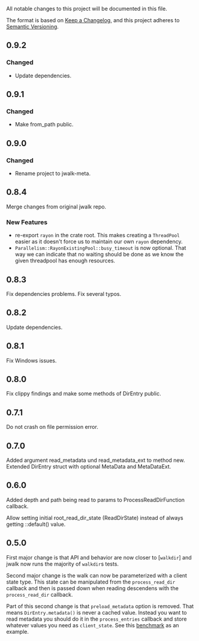 All notable changes to this project will be documented in this file.

The format is based on [Keep a Changelog](https://keepachangelog.com/en/1.0.0/),
and this project adheres to [Semantic Versioning](https://semver.org/spec/v2.0.0.html).

## 0.9.2

### Changed

- Update dependencies.

## 0.9.1

### Changed

- Make from_path public.

## 0.9.0

### Changed

- Rename project to jwalk-meta.

## 0.8.4

Merge changes from original jwalk repo.

### New Features

 - re-export `rayon` in the crate root.
   This makes creating a `ThreadPool` easier as it doesn't force us to
   maintain our own `rayon` dependency.
 - `Parallelism::RayonExistingPool::busy_timeout` is now optional.
   That way we can indicate that no waiting should be done as we know the
   given threadpool has enough resources.

## 0.8.3

Fix dependencies problems.
Fix several typos.

## 0.8.2

Update dependencies.

## 0.8.1

Fix Windows issues.

## 0.8.0

Fix clippy findings and make some methods of DirEntry public.

## 0.7.1

Do not crash on file permission error.

## 0.7.0

Added argument read_metadata und read_metadata_ext to method new.
Extended DirEntry struct with optional MetaData and MetaDataExt.

## 0.6.0

Added depth and path being read to params to ProcessReadDirFunction callback.

Allow setting initial root_read_dir_state (ReadDirState) instead of always
getting ::default() value.

## 0.5.0

First major change is that API and behavior are now closer to [`walkdir`] and
jwalk now runs the majority of `walkdir`s tests.

Second major change is the walk can now be parameterized with a client state
type. This state can be manipulated from the `process_read_dir` callback and
then is passed down when reading descendens with the `process_read_dir`
callback.

Part of this second change is that `preload_metadata` option is removed. That
means `DirEntry.metadata()` is never a cached value. Instead you want to read
metadata you should do it in the `process_entries` callback and store whatever
values you need as `client_state`. See this [benchmark] as an example.

[benchmark]: https://github.com/jessegrosjean/jwalk/blob/master/benches/walk_benchmark.rs#L45
